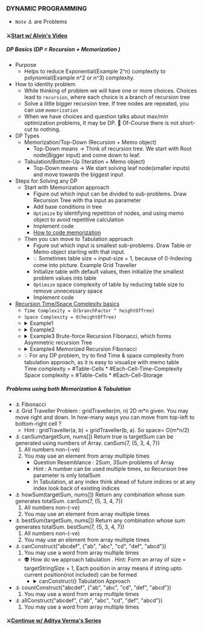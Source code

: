 ### DYNAMIC PROGRAMMING
- `Note` :anchor: are Problems

#### :crossed_swords:[Start w/ Alvin's Video](https://www.youtube.com/watch?v=oBt53YbR9Kk&ab_channel=freeCodeCamp.org)

##### DP Basics (DP = Recursion + Memorization )
- Purpose
  - Helps to reduce Exponential(Example 2^n) complexity to polynomial(Example n^2 or n^3) complexity.
- How to identity problem
  - While thinking of problem we will have one or more choices. Choices lead to `recursion`, where each choice is a branch of recursion tree
  - Solve a little bigger recursion tree. If tree nodes are repeated, you can use `memorization`
  - When we have choices and question talks about max/min optimization problems, It may be DP. :pill: Of-Course there is not short-cut to nothing.
- DP Types
  - Memorization/Top-Down (Recursion + Memo object)
    - Top-Down means -> Think of recursion tree. We start with Root node(Bigger input) and come down to leaf.
  - Tabulation/Bottom-Up (Iteration + Memo object)
    - Top-Down means -> We start solving leaf node(smaller inputs) and move towards the biggest input
- Steps for Solving any DP
  - Start with Memorization approach
    - Figure out which input can be divided to sub-problems. Draw Recursion Tree with tha input as parameter
    - Add base conditions in tree
    - `Optimize` by identifying repetition of nodes, and using memo object to avoid repetitive calculation
    - Implement code
    - [How to code memorization](https://youtu.be/oBt53YbR9Kk?t=1565)
  - Then you can move to Tabulation approach
    - Figure out which input is smallest sub-problems. Draw Table or Memo object starting with that input. 
    - :bulb: Sometimes table size = input-size + 1, because of 0-Indexing come into picture. Example Grid Traveller
    - Initialize table with default values, then initialize the smallest problem values into table 
    - `Optimize` space complexity of table by reducing table size to remove unnecessary space   
    - Implement code
- [Recursion Time/Space Complexity basics](https://www.youtube.com/watch?v=oBt53YbR9Kk&t=648s)
    - `Time Complexity = O(branchFactor ^ heightOfTree)`
    - `Space Complexity = O(heightOfTree)`
    - <details> 
        <summary>Example1</summary>
        <img src="resources/dp/TimeComplexityExample1.png" width="700" height="350" />
      </details>
    - <details> 
        <summary>Example2</summary>
        <img src="resources/dp/TimeComplexityExample2.png" width="700" height="350" />
      </details>
    - <details> 
        <summary>Example3 Brute-force Recursion Fibonacci, which forms Asymmetric recursion Tree</summary>
        O(dib) <= O(fib) <= O(lib) ==> Time O(fib) = O(2^n) , Space O(fib) = O(highestHeightOfTreeBranch) = O(n)
      </details>
    - <details> 
        <summary>Example4 Memorized Recursion Fibonacci</summary>
        <img src="resources/dp/TimeComplexityExampleMemorizedFibonacci.PNG" width="700" height="350" />
      </details>
    - :bulb: For any DP problem, try to find Time & space complexity from tabulation approach, as it is easy to visualize with memo table </br>
      Time complexity = #Table-Cells * #Each-Cell-Time-Complexity </br>
      Space complexity = #Table-Cells * #Each-Cell-Storage

##### Problems using both Memorization & Tabulation
- :anchor: Fibonacci
- :anchor: Grid Traveller Problem : gridTraveller(m, n)  2D m*n given. You may move right and down. In how-many ways you can move from top-left to bottom-right cell ? 
  - Hint : gridTraveller(a, b) = gridTraveller(b, a). So space= O(m*n/2)
- :anchor: canSum(targetSum, nums[]) Return true is targetSum can be generated using numbers of Array. canSum(7, {5, 3, 4, 7}) <br/>
  1. All numbers non-(-ve)
  2. You may use an element from array multiple times
     - Question Resemblance : 2Sum, 3Sum problems of Array
     - Hint : A number can be used multiple times, so Recursion tree parameter is only totalSum
     - In Tabulation, at any index think ahead of future indices or at any index look back of existing indices
- :anchor: howSum(targetSum, nums[]) Return any combination whose sum generates totalSum. canSum(7, {5, 3, 4, 7}) <br/>
  1. All numbers non-(-ve)
  2. You may use an element from array multiple times
- :anchor: bestSum(targetSum, nums[]) Return any combination whose sum generates totalSum. bestSum(7, {5, 3, 4, 7}) <br/>
    1. All numbers non-(-ve)
    2. You may use an element from array multiple times
- :anchor: canConstruct("abcdef", {"ab", "abc", "cd", "def", "abcd"})<br/>
    1. You may use a word from array multiple times
  - :alien: How do we approach tabulation . Hint: Form an array of size = targetStringSize + 1, Each position in array means if string upto current position(not included) can be formed
    - <details> 
        <summary>canConstruct() Tabulation Approach</summary>
        <img src="resources/dp/CanConstructTabulation.PNG" width="500" height="250" /><br/>
        Index 3 means if "ab" can be constructed. How to check : If any of string in array ends with "b" AND targetString starts with "ab". Can be easily achieved via indexing.
      </details>
- :anchor: countConstruct("abcdef", {"ab", "abc", "cd", "def", "abcd"})<br/>
    1. You may use a word from array multiple times
- :anchor: allConstruct("abcdef", {"ab", "abc", "cd", "def", "abcd"})<br/>
    1. You may use a word from array multiple times

#### :crossed_swords:[Continue w/ Aditya Verma's Series](https://www.youtube.com/watch?v=nqowUJzG-iM&list=PL_z_8CaSLPWekqhdCPmFohncHwz8TY2Go&ab_channel=AdityaVerma)
